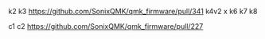 k2
k3 https://github.com/SonixQMK/qmk_firmware/pull/341
k4v2 x
k6
k7
k8

c1
c2 https://github.com/SonixQMK/qmk_firmware/pull/227